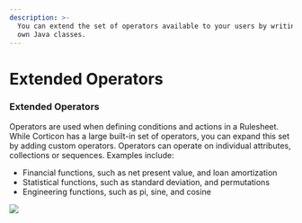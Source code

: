 ```yaml
---
description: >-
  You can extend the set of operators available to your users by writing your
  own Java classes.
---
```


# Extended Operators



### Extended Operators

Operators are used when defining conditions and actions in a Rulesheet. While Corticon has a large built-in set of operators, you can expand this set by adding custom operators. Operators can operate on individual attributes, collections or sequences. Examples include:

* Financial functions, such as net present value, and loan amortization
* Statistical functions, such as standard deviation, and permutations
* Engineering functions, such as pi, sine, and cosine

![](<../../../.gitbook/assets/image (71).png>)

###
